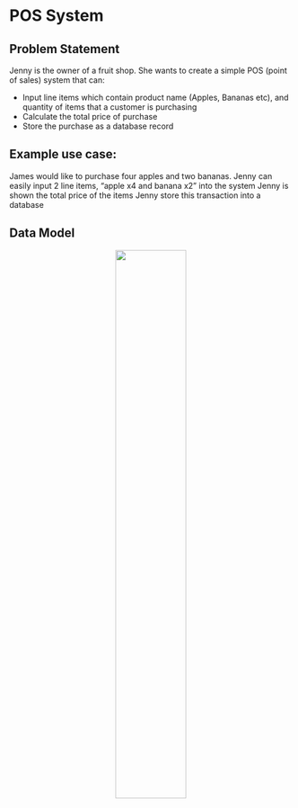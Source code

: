 # POS System

## Problem Statement

Jenny is the owner of a fruit shop. She wants to create a simple POS (point of sales) system that can:

- Input line items which contain product name (Apples, Bananas etc), and quantity of items that a customer is purchasing
- Calculate the total price of purchase
- Store the purchase as a database record

## Example use case:

James would like to purchase four apples and two bananas.
Jenny can easily input 2 line items, “apple x4 and banana x2” into the system Jenny is shown the total price of the items
Jenny store this transaction into a database

## Data Model

<p align="center"><img src="https://i.imgur.com/dCs7ZV8.png" width="50%" height="50%"> </p>
